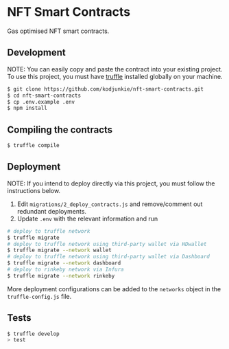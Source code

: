 # NFT Smart Contracts

Gas optimised NFT smart contracts.

## Development

NOTE: You can easily copy and paste the contract into your existing project.
To use this project, you must have [truffle](https://www.npmjs.com/package/truffle) installed globally on your machine.

```bash
$ git clone https://github.com/kodjunkie/nft-smart-contracts.git
$ cd nft-smart-contracts
$ cp .env.example .env
$ npm install
```

## Compiling the contracts

```bash
$ truffle compile
```

## Deployment

NOTE: If you intend to deploy directly via this project, you must follow the instructions below.

1. Edit `migrations/2_deploy_contracts.js` and remove/comment out redundant deployments.
2. Update `.env` with the relevant information and run

```bash
# deploy to truffle network
$ truffle migrate
# deploy to truffle network using third-party wallet via HDwallet
$ truffle migrate --network wallet
# deploy to truffle network using third-party wallet via Dashboard
$ truffle migrate --network dashboard
# deploy to rinkeby network via Infura
$ truffle migrate --network rinkeby
```

More deployment configurations can be added to the `networks` object in the `truffle-config.js` file.

## Tests

```bash
$ truffle develop
> test
```
